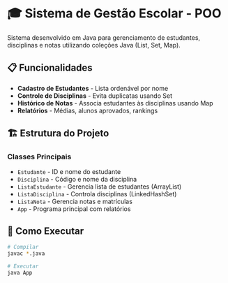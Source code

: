 # 🎓 Sistema de Gestão Escolar - POO

Sistema desenvolvido em Java para gerenciamento de estudantes, disciplinas e notas utilizando coleções Java (List, Set, Map).

## 📋 Funcionalidades

- **Cadastro de Estudantes** - Lista ordenável por nome
- **Controle de Disciplinas** - Evita duplicatas usando Set
- **Histórico de Notas** - Associa estudantes às disciplinas usando Map
- **Relatórios** - Médias, alunos aprovados, rankings

## 🏗️ Estrutura do Projeto

### Classes Principais
- `Estudante` - ID e nome do estudante
- `Disciplina` - Código e nome da disciplina  
- `ListaEstudante` - Gerencia lista de estudantes (ArrayList)
- `ListaDisciplina` - Controla disciplinas (LinkedHashSet)
- `ListaNota` - Gerencia notas e matrículas
- `App` - Programa principal com relatórios

## 🚀 Como Executar

```bash
# Compilar
javac *.java

# Executar
java App
